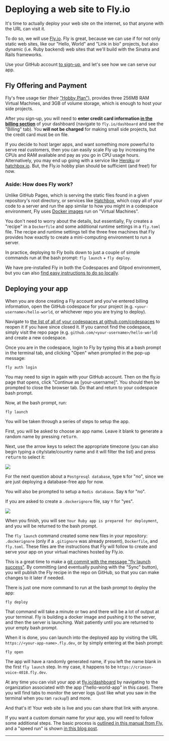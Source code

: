 # Deploying a web site to Fly.io

It's time to actually deploy your web site on the internet, so that anyone with the URL can visit it.

To do so, we will use [Fly.io](https://fly.io). Fly is great, because we can use if for not only static web sites, like our "Hello, World" and "Link in bio" projects, but also dynamic (i.e. Ruby backend) web sites that we'll build with the Sinatra and Rails frameworks.

Use your GitHub account [to sign-up](https://fly.io/app/sign-up), and let's see how we can serve our app.

## Fly Offering and Payment

Fly's free usage tier (their ["Hobby Plan"](https://fly.io/docs/about/pricing/)), provides three 256MB RAM Virtual Machines, and 3GB of volume storage, which is enough to host your side projects. 

<div class="bg-blue-100 py-1 px-5" markdown="1">

After you sign-up, you will need to **enter credit card information [in the billing section](https://fly.io/dashboard/personal/billing)** of your dashboard (navigate to `fly.io/dashboard` and see the "Billing" tab). You **will not be charged** for making small side projects, but the credit card must be on file.
</div>

If you decide to host larger apps, and want something more powerful to serve real customers, then you can easily scale Fly up by increasing the CPUs and RAM available and pay as you go in CPU usage hours. Alternatively, you may end up going with a service like [Heroku](https://www.heroku.com/) or [hatchbox.io](https://hatchbox.io/). But, the Fly.io hobby plan should be sufficient (and free!) for now.

### Aside: How does Fly work?

Unlike GitHub Pages, which is serving the static files found in a given repository's root directory, or services like [Hatchbox](https://hatchbox.io/), which copy all of your code to a server and run the app similar to how you might in a codespace environment, Fly uses [Docker images](https://www.docker.com/) run on "Virtual Machines".

You don't need to worry about the details, but essentially, Fly creates a "recipe" in a `Dockerfile` and some additional runtime settings in a `fly.toml` file. The recipe and runtime settings tell the three free machines that Fly provides how exactly to create a mini-computing environment to run a server.

In practice, deploying to Fly boils down to just a couple of simple commands run at the bash prompt: `fly launch` + `fly deploy`.

We have pre-installed Fly in both the Codespaces and Gitpod environment, but you can also [find easy instructions to do so locally](https://fly.io/docs/hands-on/install-flyctl/).

## Deploying your app

When you are done creating a Fly account and you've entered billing information, open the GitHub codespace for your project (e.g. `<your-username>/hello-world`, or whichever repo you are trying to deploy).

Navigate to [the list of all of your codespaces at github.com/codespaces](https://github.com/codespaces) to reopen it if you have since closed it. If you cannot find the codespace, simply visit the repo page (e.g. `github.com/<your-username>/hello-world`) and create a new codespace.

Once you are in the codespace, login to Fly by typing this at a bash prompt in the terminal tab, and clicking "Open" when prompted in the pop-up message:

```
fly auth login
```

You may need to sign in again with your GitHub account. Then on the fly.io page that opens, click "Continue as [your-username]". You should then be prompted to close the browser tab. Do that and return to your codespace bash prompt.

Now, at the bash prompt, run:

```
fly launch
```

You will be taken through a series of steps to setup the app. 

First, you will be asked to choose an app name. Leave it blank to generate a random name by pressing <kbd>return</kbd>.

Next, use the arrow keys to select the appropriate timezone (you can also begin typing a city/state/country name and it will filter the list) and press <kbd>return</kbd> to select it:

<!-- ![](/assets/fly-3-timezone.png) -->
![](https://res.cloudinary.com/dmxgp9oq2/image/upload/v1686111337/fly-3-timezone_fvbwnt.png)

For the next question about a `Postgresql database`, type `N` for "no", since we are just deploying a database-free app for now. 

You will also be prompted to setup a `Redis database`. Say `N` for "no".

If you are asked to create a `.dockerignore` file, say `Y` for "yes".

<!-- ![](/assets/fly-4-database.png) -->
![](https://res.cloudinary.com/dmxgp9oq2/image/upload/v1686111337/fly-4-database_bjyjdp.png)

When you finish, you will see `Your Ruby app is prepared for deployment`, and you will be returned to the bash prompt.

The `fly launch` command created some new files in your repository: `.dockerignore` (only if a `.gitignore` was already present), `Dockerfile`, and `fly.toml`. These files are the instructions that Fly will follow to create and serve your app on your virtual machines hosted by Fly.io.

This is a great time to make a [git commit with the message "fly launch success"](https://learn.firstdraft.com/lessons/50-git-commit-and-push#committing-changes). By committing (and eventually pushing with the "Sync" button), you will publish the Fly recipe in the repo on GitHub, so that you can make changes to it later if needed.

There is just one more command to run at the bash prompt to deploy the app:

```
fly deploy
```

That command will take a minute or two and there will be a lot of output at your terminal. Fly is building a docker image and pushing it to the server, and then the server is launching. Wait patiently until you are returned to your empty bash prompt.

When it is done, you can launch into the deployed app by visiting the URL `https://<your-app-name>.fly.dev`, or by simply entering at the bash prompt:

```
fly open
```

The app will have a randomly generated name, if you left the name blank in the first `fly launch` step. In my case, it happens to be `https://crimson-voice-4018.fly.dev`.

At any time you can visit your app at [fly.io/dashboard](https://fly.io/dashboard) by navigating to the organization associated with the app ("hello-world-app" in this case). There you will find tabs to monitor the server logs (just like what you saw in the terminal when you ran `rackup`!) and more.

And that's it! Your web site is live and you can share that link with anyone.

If you want a custom domain name for your app, you will need to follow some additional steps. The basic process is [outlined in this manual from Fly](https://fly.io/docs/app-guides/custom-domains-with-fly/), and a "speed run" is shown [in this blog post](https://fly.io/blog/how-to-custom-domains-with-fly/).

---
